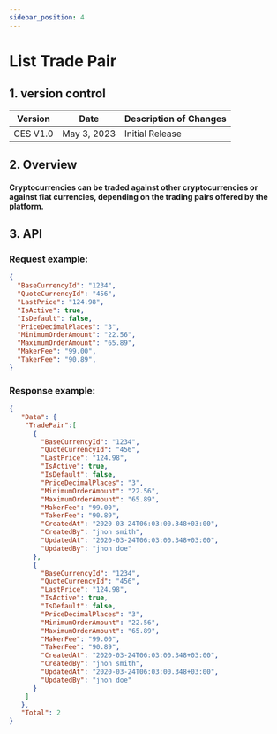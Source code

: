 ```yaml
---
sidebar_position: 4
---
```


# List Trade Pair

## 1. version control

| Version  | Date        | Description of Changes |
| -------- | ----------- | ---------------------- |
| CES V1.0 | May 3, 2023 | Initial Release        |

## 2. Overview

#### Cryptocurrencies can be traded against other cryptocurrencies or against fiat currencies, depending on the trading pairs offered by the platform.


## 3. API

### Request example:

```json
{
  "BaseCurrencyId": "1234",
  "QuoteCurrencyId": "456",
  "LastPrice": "124.98",
  "IsActive": true,
  "IsDefault": false,
  "PriceDecimalPlaces": "3",
  "MinimumOrderAmount": "22.56",
  "MaximumOrderAmount": "65.89",
  "MakerFee": "99.00",
  "TakerFee": "90.89",
}
```
### Response example:

```json
{
   "Data": {
    "TradePair":[
      {
        "BaseCurrencyId": "1234",
        "QuoteCurrencyId": "456",
        "LastPrice": "124.98",
        "IsActive": true,
        "IsDefault": false,
        "PriceDecimalPlaces": "3",
        "MinimumOrderAmount": "22.56",
        "MaximumOrderAmount": "65.89",
        "MakerFee": "99.00",
        "TakerFee": "90.89",
        "CreatedAt": "2020-03-24T06:03:00.348+03:00",
        "CreatedBy": "jhon smith",
        "UpdatedAt": "2020-03-24T06:03:00.348+03:00",
        "UpdatedBy": "jhon doe"
      },
      {
        "BaseCurrencyId": "1234",
        "QuoteCurrencyId": "456",
        "LastPrice": "124.98",
        "IsActive": true,
        "IsDefault": false,
        "PriceDecimalPlaces": "3",
        "MinimumOrderAmount": "22.56",
        "MaximumOrderAmount": "65.89",
        "MakerFee": "99.00",
        "TakerFee": "90.89",
        "CreatedAt": "2020-03-24T06:03:00.348+03:00",
        "CreatedBy": "jhon smith",
        "UpdatedAt": "2020-03-24T06:03:00.348+03:00",
        "UpdatedBy": "jhon doe"
      }
    ]
   },
   "Total": 2
}
```